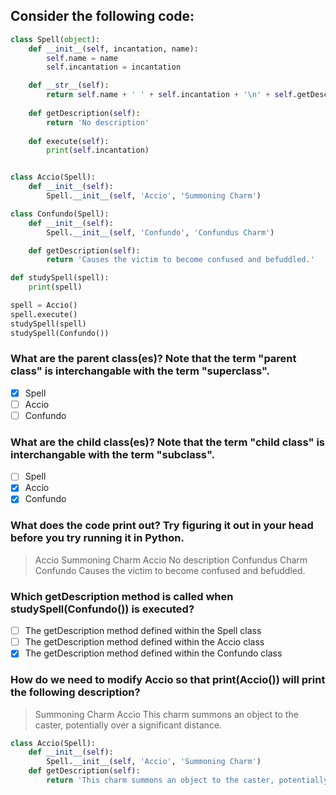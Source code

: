 ## Consider the following code:

```py
class Spell(object):
    def __init__(self, incantation, name):
        self.name = name
        self.incantation = incantation

    def __str__(self):
        return self.name + ' ' + self.incantation + '\n' + self.getDescription()
              
    def getDescription(self):
        return 'No description'
    
    def execute(self):
        print(self.incantation)


class Accio(Spell):
    def __init__(self):
        Spell.__init__(self, 'Accio', 'Summoning Charm')

class Confundo(Spell):
    def __init__(self):
        Spell.__init__(self, 'Confundo', 'Confundus Charm')

    def getDescription(self):
        return 'Causes the victim to become confused and befuddled.'

def studySpell(spell):
    print(spell)

spell = Accio()
spell.execute()
studySpell(spell)
studySpell(Confundo())
```

### What are the parent class(es)? Note that the term "parent class" is interchangable with the term "superclass".
- [x] Spell
- [ ] Accio
- [ ] Confundo

### What are the child class(es)? Note that the term "child class" is interchangable with the term "subclass".
- [ ] Spell
- [x] Accio
- [x] Confundo

### What does the code print out? Try figuring it out in your head before you try running it in Python.
>Accio
>Summoning Charm Accio
>No description
>Confundus Charm Confundo
>Causes the victim to become confused and befuddled.

### Which getDescription method is called when studySpell(Confundo()) is executed?

- [ ] The getDescription method defined within the Spell class
- [ ] The getDescription method defined within the Accio class
- [x] The getDescription method defined within the Confundo class

### How do we need to modify Accio so that print(Accio()) will print the following description?
> Summoning Charm Accio
> This charm summons an object to the caster, potentially over a significant distance.
```py
class Accio(Spell):
    def __init__(self):
        Spell.__init__(self, 'Accio', 'Summoning Charm')
    def getDescription(self):
        return 'This charm summons an object to the caster, potentially over a significant distance.'
```